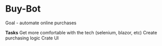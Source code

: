 # Buy-Bot
Goal - automate online purchases

__Tasks__
Get more comfortable with the tech (selenium, blazor, etc)
Create purchasing logic
Crate UI
